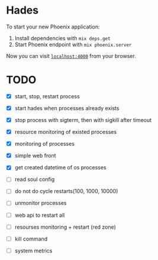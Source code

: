 # Hades

To start your new Phoenix application:

1. Install dependencies with `mix deps.get`
2. Start Phoenix endpoint with `mix phoenix.server`

Now you can visit [`localhost:4000`](http://localhost:4000) from your browser.

# TODO

- [x] start, stop, restart process
- [x] start hades when processes already exists
- [x] stop process with sigterm, then with sigkill after timeout
- [x] resource monitoring of existed processes
- [x] monitoring of processes
- [x] simple web front
- [x] get created datetime of os processes

- [ ] read soul config
- [ ] do not do cycle restarts(100, 1000, 10000)
- [ ] unmonitor processes
- [ ] web api to restart all
- [ ] resourses monitoring + restart (red zone)
- [ ] kill command


- [ ] system metrics
